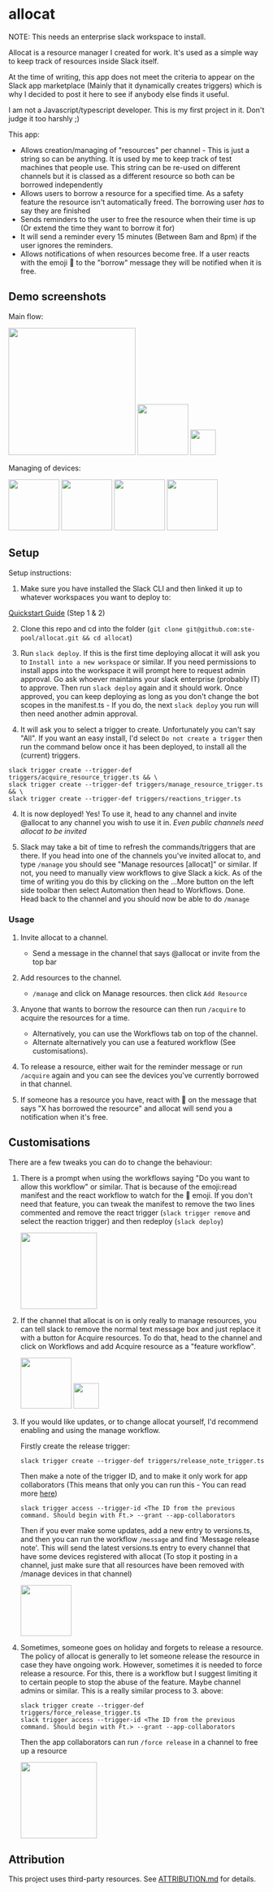 # allocat

NOTE: This needs an enterprise slack workspace to install.

Allocat is a resource manager I created for work. It's used as a simple
way to keep track of resources inside Slack itself.

At the time of writing, this app does not meet the criteria to appear
on the Slack app marketplace (Mainly that it dynamically creates triggers)
which is why I decided to post it here to see if anybody else finds it useful.

I am not a Javascript/typescript developer. This is my first project in it.
Don't judge it too harshly ;)

This app:

- Allows creation/managing of "resources" per channel - This is just a string
  so can be anything. It is used by me to keep track of test machines that
  people use. This string can be re-used on different channels but it is
  classed as a different resource so both can be borrowed independently
- Allows users to borrow a resource for a specified time.
  As a safety feature the resource isn't automatically freed. The
  borrowing user _has_ to say they are finished
- Sends reminders to the user to free the resource when their time is up
  (Or extend the time they want to borrow it for)
- It will send a reminder every 15 minutes (Between 8am and 8pm) if the
  user ignores the reminders.
- Allows notifications of when resources become free.
  If a user reacts with the emoji :eyes: to the "borrow" message
  they will be notified when it is free.

## Demo screenshots

Main flow:

<img src="demo_screenshots/acquire_main.png" height="250px"/>
<img src="demo_screenshots/channel_posts.png" height="100px"/>
<img src="demo_screenshots/reminder.png" height="50px"/>

Managing of devices:

<img src="demo_screenshots/manage_main.png" height="100px"/>
<img src="demo_screenshots/view_main.png" height="100px"/>
<img src="demo_screenshots/add_error.png" height="100px"/>
<img src="demo_screenshots/delete_main.png" height="100px"/>

## Setup

Setup instructions:

1. Make sure you have installed the Slack CLI and then linked it up to whatever
   workspaces you want to deploy to:

[Quickstart Guide](https://api.slack.com/automation/quickstart) (Step 1 & 2)

2. Clone this repo and cd into the folder (`git clone git@github.com:ste-pool/allocat.git && cd allocat`)

3. Run `slack deploy`. If this is the first time deploying allocat it will
   ask you to `Install into a new workspace` or similar. If you need permissions
   to install apps into the workspace it will prompt here to request admin approval.
   Go ask whoever maintains your slack enterprise (probably IT) to approve. Then
   run `slack deploy` again and it should work. Once approved, you can keep deploying
   as long as you don't change the bot scopes in the manifest.ts - If you do, the next
   `slack deploy` you run will then need another admin approval.

4. It will ask you to select a trigger to create. Unfortunately you can't say "All".
   If you want an easy install, I'd select `Do not create a trigger` then run the command
   below once it has been deployed, to install all the (current) triggers.

```
slack trigger create --trigger-def triggers/acquire_resource_trigger.ts && \
slack trigger create --trigger-def triggers/manage_resource_trigger.ts && \
slack trigger create --trigger-def triggers/reactions_trigger.ts
```

4. It is now deployed! Yes! To use it, head to any channel and invite @allocat to any
   channel you wish to use it in. _Even public channels need allocat to be invited_

5. Slack may take a bit of time to refresh the commands/triggers that are there.
   If you head into one of the channels you've invited allocat to, and type `/manage` you
   should see "Manage resources [allocat]" or similar. If not, you need to manually
   view workflows to give Slack a kick. As of the time of writing you do this by clicking on
   the ...More button on the left side toolbar then select Automation then head to Workflows.
   Done. Head back to the channel and you should now be able to do `/manage`

### Usage

1. Invite allocat to a channel.

   - Send a message in the channel that says @allocat or invite from the top bar

2. Add resources to the channel.

   - `/manage` and click on Manage resources. then click `Add Resource`

3. Anyone that wants to borrow the resource can then run `/acquire` to acquire the
   resources for a time.

   - Alternatively, you can use the Workflows tab on top of the channel.
   - Alternate alternatively you can use a featured workflow (See customisations).

4. To release a resource, either wait for the reminder message or run `/acquire`
   again and you can see the devices you've currently borrowed in that channel.

5. If someone has a resource you have, react with :eyes: on the message that says
   "X has borrowed the resource" and allocat will send you a notification when it's free.

## Customisations

There are a few tweaks you can do to change the behaviour:

1. There is a prompt when using the workflows saying "Do you want to allow this workflow" or similar.
   That is because of the emoji:read manifest and the react workflow to watch for the :eyes: emoji.
   If you don't need that feature, you can tweak the manifest to remove the two lines commented and
   remove the react trigger (`slack trigger remove` and select the reaction trigger) and then
   redeploy (`slack deploy`)

   <img src="demo_screenshots/review_workflow_access.png" height="150px"/>

2. If the channel that allocat is on is only really to manage resources, you can tell slack
   to remove the normal text message box and just replace it with a button for Acquire resources.
   To do that, head to the channel and click on Workflows and add Acquire resource as a "feature workflow".

   <img src="demo_screenshots/featured_workflow.png" height="100px"/>
   <img src="demo_screenshots/featured_workflow_message.png" height="50px"/>

3. If you would like updates, or to change allocat yourself, I'd recommend enabling
   and using the manage workflow.

   Firstly create the release trigger:

   ```
   slack trigger create --trigger-def triggers/release_note_trigger.ts
   ```

   Then make a note of the trigger ID, and to make it only work for app collaborators
   (This means that only you can run this - You can read more [here](https://api.slack.com/automation/triggers/manage#manage))

   ```
   slack trigger access --trigger-id <The ID from the previous command. Should begin with Ft.> --grant --app-collaborators
   ```

   Then if you ever make some updates, add a new entry to versions.ts, and then you can run
   the workflow `/message` and find 'Message release note'. This will send the latest versions.ts entry
   to every channel that have some devices registered with allocat (To stop it posting in a channel,
   just make sure that all resources have been removed with /manage devices in that channel)

   <img src="demo_screenshots/message_release_notes.png" height="100px"/>

4. Sometimes, someone goes on holiday and forgets to release a resource. The policy of allocat
   is generally to let someone release the resource in case they have ongoing work. However,
   sometimes it is needed to force release a resource. For this, there is a workflow but I suggest
   limiting it to certain people to stop the abuse of the feature. Maybe channel admins or similar.
   This is a really similar process to 3. above:

   ```
   slack trigger create --trigger-def triggers/force_release_trigger.ts
   slack trigger access --trigger-id <The ID from the previous command. Should begin with Ft.> --grant --app-collaborators
   ```

   Then the app collaborators can run `/force release` in a channel to free up a resource

   <img src="demo_screenshots/force_release.png" height="150px"/>

## Attribution

This project uses third-party resources. See [ATTRIBUTION.md](./ATTRIBUTION.md) for details.

